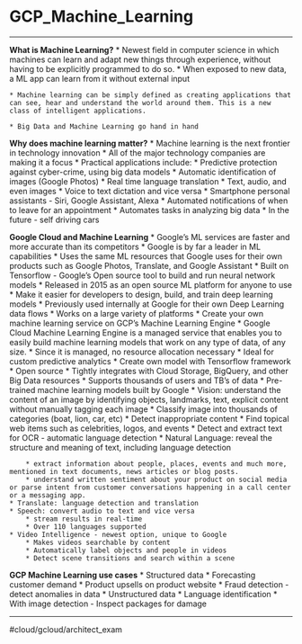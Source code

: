 #  GCP_Machine_Learning
- - - -
**What is Machine Learning?**
	* Newest field in computer science in which machines can learn and adapt new things through experience, without having to be explicitly programmed to do so.
			* When exposed to new data, a ML app can learn from it without external input

	* Machine learning can be simply defined as creating applications that can see, hear and understand the world around them. This is a new class of intelligent applications.

	* Big Data and Machine Learning go hand in hand

**Why does machine learning matter?**
	* Machine learning is the next frontier in technology innovation
	* All of the major technology companies are making it a focus
	* Practical applications include:
		* Predictive protection against cyber-crime, using big data models
		* Automatic identification of images (Google Photos)
		* Real time language translation
			* Text, audio, and even images
		* Voice to text dictation and vice versa
		* Smartphone personal assistants - Siri, Google Assistant, Alexa
			* Automated notifications of when to leave for an appointment
		* Automates tasks in analyzing big data
		* In the future - self driving cars

**Google Cloud and Machine Learning**
	* Google’s ML services are faster and more accurate than its competitors
		* Google is by far a leader in ML capabilities
	* Uses the same ML resources that Google uses for their own products such as Google Photos, Translate, and Google Assistant
	* Built on Tensorflow - Google’s Open source tool to build and run neural network models
		* Released in 2015 as an open source ML platform for anyone to use
		* Make it easier for developers to design, build, and train deep learning models
		* Previously used internally at Google for their own Deep Learning data flows
		* Works on a large variety of platforms
	* Create your own machine learning service on GCP’s Machine Learning Engine
		* Google Cloud Machine Learning Engine is a managed service that enables you to easily build machine learning models that work on any type of data, of any size.
			* Since it is managed, no resource allocation necessary
		* Ideal for custom predictive analytics
		* Create own model with Tensorflow framework
			* Open source
		* Tightly integrates with Cloud Storage, BigQuery, and other Big Data resources
		* Supports thousands of users and TB’s of data
	* Pre-trained machine learning models built by Google
	* Vision: understand the content of an image by identifying objects, landmarks, text, explicit content without manually tagging each image
		* Classify image into thousands of categories (boat, lion, car, etc)
		* Detect inappropriate content
		* Find topical web items such as celebrities, logos, and events
		* Detect and extract text for OCR - automatic language detection
	* Natural Language: reveal the structure and meaning of text, including language detection

		* extract information about people, places, events and much more, mentioned in text documents, news articles or blog posts. 
		* understand written sentiment about your product on social media or parse intent from customer conversations happening in a call center or a messaging app.
	* Translate: language detection and translation
	* Speech: convert audio to text and vice versa
		* stream results in real-time
		* Over 110 languages supported
	* Video Intelligence - newest option, unique to Google
		* Makes videos searchable by content
		* Automatically label objects and people in videos
		* Detect scene transitions and search within a scene

**GCP Machine Learning use cases**
	* Structured data
		* Forecasting customer demand
		* Product upsells on product website
		* Fraud detection - detect anomalies in data
	* Unstructured data
		* Language identification
		* With image detection - Inspect packages for damage
- - - -

#cloud/gcloud/architect_exam